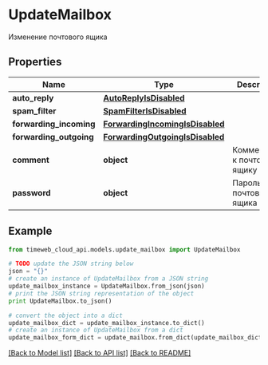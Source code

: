 # UpdateMailbox

Изменение почтового ящика

## Properties
Name | Type | Description | Notes
------------ | ------------- | ------------- | -------------
**auto_reply** | [**AutoReplyIsDisabled**](AutoReplyIsDisabled.md) |  | [optional] 
**spam_filter** | [**SpamFilterIsDisabled**](SpamFilterIsDisabled.md) |  | [optional] 
**forwarding_incoming** | [**ForwardingIncomingIsDisabled**](ForwardingIncomingIsDisabled.md) |  | [optional] 
**forwarding_outgoing** | [**ForwardingOutgoingIsDisabled**](ForwardingOutgoingIsDisabled.md) |  | [optional] 
**comment** | **object** | Комментарий к почтовому ящику | [optional] 
**password** | **object** | Пароль почтового ящика | [optional] 

## Example

```python
from timeweb_cloud_api.models.update_mailbox import UpdateMailbox

# TODO update the JSON string below
json = "{}"
# create an instance of UpdateMailbox from a JSON string
update_mailbox_instance = UpdateMailbox.from_json(json)
# print the JSON string representation of the object
print UpdateMailbox.to_json()

# convert the object into a dict
update_mailbox_dict = update_mailbox_instance.to_dict()
# create an instance of UpdateMailbox from a dict
update_mailbox_form_dict = update_mailbox.from_dict(update_mailbox_dict)
```
[[Back to Model list]](../README.md#documentation-for-models) [[Back to API list]](../README.md#documentation-for-api-endpoints) [[Back to README]](../README.md)



